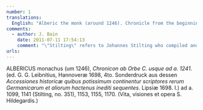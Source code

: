 ```yaml
---
number: 1
translations:
  English: "Alberic the monk (around 1246). Chronicle from the beginning of the world up until the year 1241 (editor G[odfrid] [Wilhelm]  Leibniz, Hannover 1698, 4to. Special edition [extracted] from his [Leibniz'] Historical compilations, in which are contained mainly writers on German and other events until now unpublished. Leipzig 1698. I.) [Hildegard mentioned ] at the years 1099, 1141 (Stilting, no. 351), 1153, 1155, 1170. (Life, visions and works of St. Hildegard.) [Trans. J. Bain]"
comments:
  - author: J. Bain
    date: 2011-07-11 17:54:13
    comment: "\"Stilting\" refers to Johannes Stilting who compiled and commented on documents pertaining to Hildegard's life, published in Acta Sanctorum Vol. 44 (Antwerp: 1755). When von der Linde says \"Stilting, no.351\" he is referring to a paragraph number in the first large section devoted to Hildegard in the Acta Sanctorum (pp.629-679), except that in this case he got the numbering wrong (it should read paragraph 34)."
urls:
---
```


ALBERICUS monachus (um 1246), <em>Chronicon ab Orbe C. usque ad a. 1241</em>. (ed. G. G. Leibnitius, Hannoveræ 1698, 4to. Sonderdruck aus dessen <em>Accessiones historicæ quibus potissimum continentur scriptores rerum Germanicarum et aliorum hactenus inediti sequentes</em>. Lipsiæ 1698. I.) ad a. 1099, 1141 (Stilting, no. 351), 1153, 1155, 1170. (Vita, visiones et opera S. Hildegardis.)
